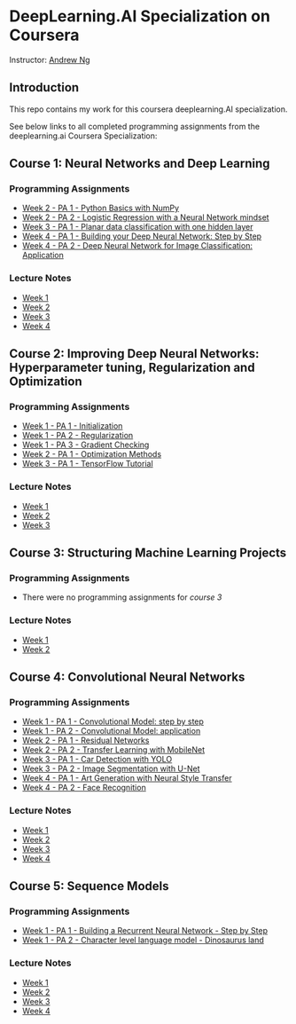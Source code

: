 # DeepLearning.AI Specialization on Coursera


Instructor: [Andrew Ng](http://www.andrewng.org/)

## Introduction

This repo contains my work for this coursera deeplearning.AI specialization. 

See below links to all completed programming assignments from the deeplearning.ai Coursera Specialization:



## Course 1: Neural Networks and Deep Learning

### Programming Assignments
- [Week 2 - PA 1 - Python Basics with NumPy](https://github.com/hmccawley/Deep_Learning_Coursera/blob/master/course_1_neural_networks_and_deep_learning/Week_2_neural_network_basics/Python%20Basics%20with%20Numpy/Python_Basics_With_Numpy_v3a.ipynb)
- [Week 2 - PA 2 - Logistic Regression with a Neural Network mindset](https://github.com/hmccawley/Deep_Learning_Coursera/blob/master/course_1_neural_networks_and_deep_learning/Week_2_neural_network_basics/Logistic%20Regression%20as%20a%20Neural%20Network/Logistic_Regression_with_a_Neural_Network_mindset_v6a.ipynb)
- [Week 3 - PA 1 - Planar data classification with one hidden layer](https://github.com/hmccawley/Deep_Learning_Coursera/blob/master/course_1_neural_networks_and_deep_learning/Week_3_shallow_neural_networks/Planar%20data%20classification%20with%20one%20hidden%20layer/Planar_data_classification_with_onehidden_layer_v6c.ipynb)
- [Week 4 - PA 1 - Building your Deep Neural Network: Step by Step](https://github.com/hmccawley/Deep_Learning_Coursera/blob/master/course_1_neural_networks_and_deep_learning/Week_4_deep_neural_networks/Building%20your%20Deep%20Neural%20Network%20-%20Step%20by%20Step/Building_your_Deep_Neural_Network_Step_by_Step_v8a.ipynb)
- [Week 4 - PA 2 - Deep Neural Network for Image Classification: Application](https://github.com/hmccawley/Deep_Learning_Coursera/blob/master/course_1_neural_networks_and_deep_learning/Week_4_deep_neural_networks/Deep%20Neural%20Network%20Application:%20Image%20Classification/Deep%20Neural%20Network%20-%20Application%20v8.ipynb)

### Lecture Notes
- [Week 1](https://github.com/hmccawley/Deep_Learning_Coursera/blob/master/course_1_neural_networks_and_deep_learning/course_notes/week_1.pdf)
- [Week 2](https://github.com/hmccawley/Deep_Learning_Coursera/blob/master/course_1_neural_networks_and_deep_learning/course_notes/week_2.pdf)
- [Week 3](https://github.com/hmccawley/Deep_Learning_Coursera/blob/master/course_1_neural_networks_and_deep_learning/course_notes/week_3.pdf)
- [Week 4](https://github.com/hmccawley/Deep_Learning_Coursera/blob/master/course_1_neural_networks_and_deep_learning/course_notes/week_4.pdf)

## Course 2: Improving Deep Neural Networks: Hyperparameter tuning, Regularization and Optimization

### Programming Assignments
- [Week 1 - PA 1 - Initialization](https://github.com/hmccawley/Deep_Learning_Coursera/blob/master/course_2_neural_networks_hyperparameter_tuning_regularization_optimization/week1/Initialization/Initialization.ipynb)
- [Week 1 - PA 2 - Regularization](https://github.com/hmccawley/Deep_Learning_Coursera/blob/master/course_2_neural_networks_hyperparameter_tuning_regularization_optimization/week1/Regularization/Regularization_v2a.ipynb)
- [Week 1 - PA 3 - Gradient Checking](https://github.com/hmccawley/Deep_Learning_Coursera/blob/master/course_2_neural_networks_hyperparameter_tuning_regularization_optimization/week1/Gradient%20Checking/Gradient%20Checking%20v1.ipynb)
- [Week 2 - PA 1 - Optimization Methods](https://github.com/hmccawley/Deep_Learning_Coursera/blob/master/course_2_neural_networks_hyperparameter_tuning_regularization_optimization/week2/Optimization_methods_v1b.ipynb)
- [Week 3 - PA 1 - TensorFlow Tutorial](https://github.com/hmccawley/Deep_Learning_Coursera/blob/master/course_2_neural_networks_hyperparameter_tuning_regularization_optimization/week3/TensorFlow_Tutorial_v3b.ipynb)

### Lecture Notes
- [Week 1](https://github.com/hmccawley/Deep_Learning_Coursera/blob/master/course_2_neural_networks_hyperparameter_tuning_regularization_optimization/course_notes/week_1.pdf)
- [Week 2](https://github.com/hmccawley/Deep_Learning_Coursera/blob/master/course_2_neural_networks_hyperparameter_tuning_regularization_optimization/course_notes/week_2.pdf)
- [Week 3](https://github.com/hmccawley/Deep_Learning_Coursera/blob/master/course_2_neural_networks_hyperparameter_tuning_regularization_optimization/course_notes/week_3.pdf)

## Course 3: Structuring Machine Learning Projects

### Programming Assignments
- There were no programming assignments for *course 3*

### Lecture Notes
- [Week 1](https://github.com/hmccawley/Deep_Learning_Coursera/blob/master/course_3_structuring_machine_learning_projects/course_notes/week_1.pdf)
- [Week 2](https://github.com/hmccawley/Deep_Learning_Coursera/blob/master/course_3_structuring_machine_learning_projects/course_notes/week_2.pdf)
  
## Course 4: Convolutional Neural Networks

### Programming Assignments
- [Week 1 - PA 1 - Convolutional Model: step by step](https://github.com/hmccawley/Deep_Learning_Coursera/blob/master/course_4_convolutional_neural_networks/week_1/convolutional_model_step_by_step/Convolution_model_Step_by_Step_v1.ipynb)
- [Week 1 - PA 2 - Convolutional Model: application](https://github.com/hmccawley/Deep_Learning_Coursera/blob/master/course_4_convolutional_neural_networks/week_1/convolutional_model_application/Convolution_model_Application.ipynb)
- [Week 2 - PA 1 - Residual Networks](https://github.com/hmccawley/Deep_Learning_Coursera/blob/master/course_4_convolutional_neural_networks/week_2/residual_networks/Residual_Networks.ipynb)
- [Week 2 - PA 2 - Transfer Learning with MobileNet](https://github.com/hmccawley/Deep_Learning_Coursera/blob/master/course_4_convolutional_neural_networks/week_2/transfer_learning_with_mobilenet/Transfer_learning_with_MobileNet_v1.ipynb)
- [Week 3 - PA 1 - Car Detection with YOLO](https://github.com/hmccawley/Deep_Learning_Coursera/blob/master/course_4_convolutional_neural_networks/week_3/car_detection_with_YOLO/Autonomous_driving_application_Car_detection.ipynb)
- [Week 3 - PA 2 - Image Segmentation with U-Net](https://github.com/hmccawley/Deep_Learning_Coursera/blob/master/course_4_convolutional_neural_networks/week_3/image_segmentation_Unet/Image_segmentation_Unet_v2.ipynb)
- [Week 4 - PA 1 - Art Generation with Neural Style Transfer](https://github.com/hmccawley/Deep_Learning_Coursera/blob/master/course_4_convolutional_neural_networks/week_4/art_generation_with_neural_style_transfer/Art_Generation_with_Neural_Style_Transfer.ipynb)
- [Week 4 - PA 2 - Face Recognition](https://github.com/hmccawley/Deep_Learning_Coursera/blob/master/course_4_convolutional_neural_networks/week_4/face_recognition/Face_Recognition.ipynb)
  
### Lecture Notes
- [Week 1](https://github.com/hmccawley/Deep_Learning_Coursera/blob/master/course_4_convolutional_neural_networks/course_notes/week_1.pdf)
- [Week 2](https://github.com/hmccawley/Deep_Learning_Coursera/blob/master/course_4_convolutional_neural_networks/course_notes/week_2.pdf)
- [Week 3](https://github.com/hmccawley/Deep_Learning_Coursera/blob/master/course_4_convolutional_neural_networks/course_notes/week_3.pdf)
- [Week 4](https://github.com/hmccawley/Deep_Learning_Coursera/blob/master/course_4_convolutional_neural_networks/course_notes/week_4.pdf)

## Course 5: Sequence Models

### Programming Assignments
- [Week 1 - PA 1 - Building a Recurrent Neural Network - Step by Step]()
- [Week 1 - PA 2 - Character level language model - Dinosaurus land]()

### Lecture Notes
- [Week 1](https://github.com/hmccawley/Deep_Learning_Coursera/blob/master/course_5_sequence_models/course_notes/week_1.pdf)
- [Week 2](https://github.com/hmccawley/Deep_Learning_Coursera/blob/master/course_5_sequence_models/course_notes/week_2.pdf)
- [Week 3](https://github.com/hmccawley/Deep_Learning_Coursera/blob/master/course_5_sequence_models/course_notes/week_3.pdf)
- [Week 4](https://github.com/hmccawley/Deep_Learning_Coursera/blob/master/course_5_sequence_models/course_notes/week_4.pdf)
